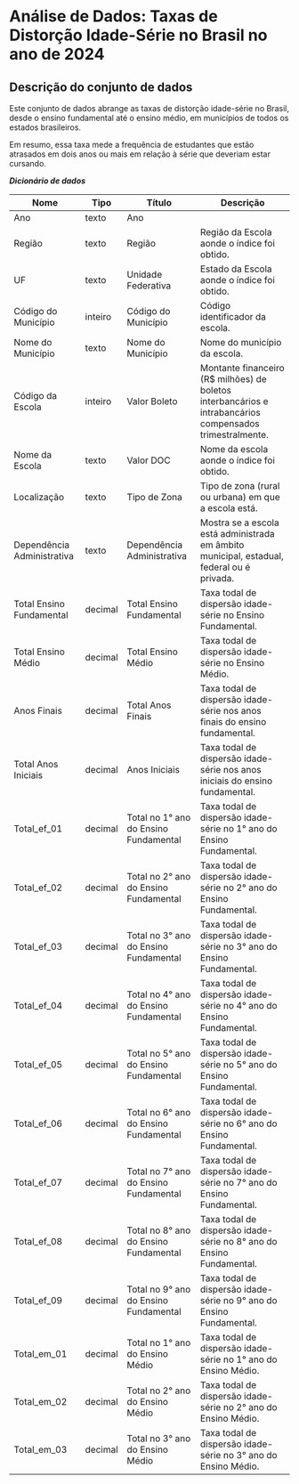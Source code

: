 # **Análise de Dados: Taxas de Distorção Idade-Série no Brasil no ano de 2024**

## Descrição do conjunto de dados
Este conjunto de dados abrange as taxas de distorção idade-série no Brasil, desde o ensino fundamental até o ensino médio, em municípios de todos os estados brasileiros.

Em resumo, essa taxa mede a frequência de estudantes que estão atrasados em dois anos ou mais em relação à série que deveriam estar cursando.

***Dicionário de dados***

| Nome                         | Tipo    | Título                                    | Descrição                                                                                                                                                                                                                                       |
| ---------------------------- | ------- | ----------------------------------------- | ----------------------------------------------------------------------------------------------------------------------------------------------------------------------------------------------------------------------------------------------- |
| Ano                | texto   | Ano                                 |                                                                                                                                                                                                                                                 |
| Região                     | texto | Região                                | Região da Escola aonde o índice foi obtido. |
| UF                     | texto | Unidade Federativa                                 | Estado da Escola aonde o índice foi obtido.             |
| Código do Município                     | inteiro | Código do Município                                 | Código identificador da escola.                                                           |
| Nome do Município                  | texto | Nome do Município                              | Nome do município da escola.                                                                                                                                       |
| Código da Escola                  | inteiro | Valor Boleto                              | Montante financeiro (R\$ milhões) de boletos interbancários e intrabancários compensados trimestralmente.                                                                                                                                       |
| Nome da Escola                     | texto | Valor DOC                                 | Nome da escola aonde o índice foi obtido.                                                                                                                                                                       |
| Localização           | texto | Tipo de Zona                  | Tipo de zona (rural ou urbana) em que a escola está.               
| Dependência Administrativa           | texto | Dependência Administrativa                  | Mostra se a escola está administrada em âmbito municipal, estadual, federal ou é privada.               |
| Total Ensino Fundamental                    | decimal | Total Ensino Fundamental                                 | Taxa todal de dispersão idade-série no Ensino Fundamental.                                                                                                                                                                       |
| Total Ensino Médio           | decimal | Total Ensino Médio                    | Taxa todal de dispersão idade-série no Ensino Médio.          
| Anos Finais                    | decimal | Total Anos Finais                                 | Taxa todal de dispersão idade-série nos anos finais do ensino fundamental.                                                                                                                                                                       |
| Total Anos Iniciais           | decimal | Anos Iniciais                   | Taxa todal de dispersão idade-série nos anos iniciais do ensino fundamental.         
| Total_ef_01           | decimal | Total no 1° ano do Ensino Fundamental                   | Taxa todal de dispersão idade-série no 1° ano do Ensino Fundamental.      
| Total_ef_02          | decimal | Total no 2° ano do Ensino Fundamental                   | Taxa todal de dispersão idade-série no 2° ano do Ensino Fundamental.    
| Total_ef_03           | decimal | Total no 3° ano do Ensino Fundamental                   | Taxa todal de dispersão idade-série no 3° ano do Ensino Fundamental.    
| Total_ef_04           | decimal | Total no 4° ano do Ensino Fundamental                   | Taxa todal de dispersão idade-série no 4° ano do Ensino Fundamental.    
| Total_ef_05           | decimal | Total no 5° ano do Ensino Fundamental                   | Taxa todal de dispersão idade-série no 5° ano do Ensino Fundamental.    
| Total_ef_06           | decimal | Total no 6° ano do Ensino Fundamental                   | Taxa todal de dispersão idade-série no 6° ano do Ensino Fundamental.    
| Total_ef_07           | decimal | Total no 7° ano do Ensino Fundamental                   | Taxa todal de dispersão idade-série no 7° ano do Ensino Fundamental.    
| Total_ef_08           | decimal | Total no 8° ano do Ensino Fundamental                   | Taxa todal de dispersão idade-série no 8° ano do Ensino Fundamental.    
| Total_ef_09           | decimal | Total no 9° ano do Ensino Fundamental                   | Taxa todal de dispersão idade-série no 9° ano do Ensino Fundamental.  
| Total_em_01           | decimal | Total no 1° ano do Ensino Médio                  | Taxa todal de dispersão idade-série no 1° ano do Ensino Médio.    
| Total_em_02           | decimal | Total no 2° ano do Ensino Médio                   | Taxa todal de dispersão idade-série no 2° ano do Ensino Médio.    
| Total_em_03           | decimal | Total no 3° ano do Ensino Médio                   | Taxa todal de dispersão idade-série no 3° ano do Ensino Médio.      
